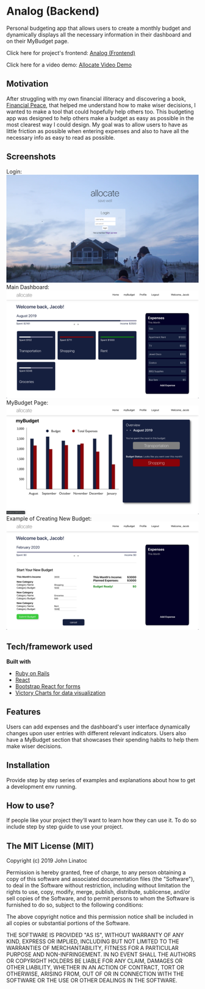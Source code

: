 # Analog (Backend)
Personal budgeting app that allows users to create a monthly budget and dynamically displays all the necessary information in their dashboard and on their MyBudget page.

Click here for project's frontend: [Analog (Frontend)](https://github.com/johnlinatoc/allocate-frontend)

Click here for a video demo: [Allocate Video Demo](https://www.youtube.com/watch?v=2tAANzijr40)

## Motivation
After struggling with my own financial illiteracy and discovering a book, [Financial Peace](https://books.google.com/books/about/Financial_Peace_Revisited.html?id=3BhiXcAYgj4C&printsec=frontcover&source=kp_read_button#v=onepage&q&f=false), that helped me understand how to make wiser decisions, I wanted to make a tool that could hopefully help others too. This budgeting app was designed to help others make a budget as easy as possible in the most clearest way I could design. My goal was to allow users to have as little friction as possible when entering expenses and also to have all the necessary info as easy to read as possible.

## Screenshots
Login: ![login page](./public/image1.png)
Main Dashboard: ![Main Dashboard](./public/image2.png)
MyBudget Page: ![MyBudget Page](./public/image3.png)
Example of Creating New Budget: ![New Budget](./public/image4.png)
## Tech/framework used
<b>Built with</b>
- [Ruby on Rails](https://rubyonrails.org/)
- [React](https://reactjs.org/)
- [Bootstrap React for forms](https://react-bootstrap.github.io/components/forms/)
- [Victory Charts for data visualization](https://formidable.com/open-source/victory/)

## Features

Users can add expenses and the dashboard's user interface dynamically changes upon user entries with different relevant indicators.
Users also have a MyBudget section that showcases their spending habits to help them make wiser decisions.

## Installation
Provide step by step series of examples and explanations about how to get a development env running.

## How to use?
If people like your project they’ll want to learn how they can use it. To do so include step by step guide to use your project.

## The MIT License (MIT)

Copyright (c) 2019 John Linatoc

Permission is hereby granted, free of charge, to any person
obtaining a copy of this software and associated documentation
files (the "Software"), to deal in the Software without
restriction, including without limitation the rights to use,
copy, modify, merge, publish, distribute, sublicense, and/or sell
copies of the Software, and to permit persons to whom the
Software is furnished to do so, subject to the following
conditions:

The above copyright notice and this permission notice shall be
included in all copies or substantial portions of the Software.

THE SOFTWARE IS PROVIDED "AS IS", WITHOUT WARRANTY OF ANY KIND,
EXPRESS OR IMPLIED, INCLUDING BUT NOT LIMITED TO THE WARRANTIES
OF MERCHANTABILITY, FITNESS FOR A PARTICULAR PURPOSE AND
NON-INFRINGEMENT. IN NO EVENT SHALL THE AUTHORS OR COPYRIGHT
HOLDERS BE LIABLE FOR ANY CLAIM, DAMAGES OR OTHER LIABILITY,
WHETHER IN AN ACTION OF CONTRACT, TORT OR OTHERWISE, ARISING
FROM, OUT OF OR IN CONNECTION WITH THE SOFTWARE OR THE USE OR
OTHER DEALINGS IN THE SOFTWARE.
